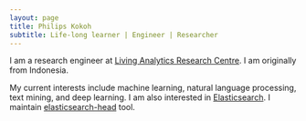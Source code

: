 ```yaml
---
layout: page
title: Philips Kokoh 
subtitle: Life-long learner | Engineer | Researcher
---
```


I am a research engineer at [Living Analytics Research Centre](https://centres.smu.edu.sg/larc/). I am originally from Indonesia.

My current interests include machine learning, natural language processing, text mining, and deep learning. I am also interested in [Elasticsearch](https://www.elastic.co/products/elasticsearch). I maintain [elasticsearch-head](https://github.com/mobz/elasticsearch-head) tool.
